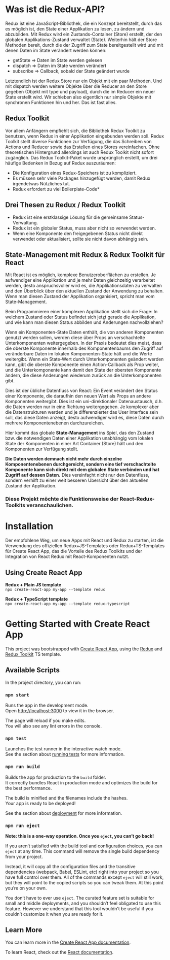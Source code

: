 # Was ist die Redux-API? 
Redux ist eine JavaScript-Bibliothek, die ein Konzept bereitstellt, durch das es möglich ist, den State einer Applikation zu lesen, zu ändern und abzubilden. Mit Redux wird ein Zustands-Container (Store) erstellt, der den globalen Applikations-Zustand verwaltet (State). Weiterhin hält der Store Methoden bereit, durch die der Zugriff zum State bereitgestellt wird und mit denen Daten im State verändert werden können:

* getState => Daten im State werden gelesen
* dispatch => Daten im State werden verändert
* subscribe => Callback, sobald der State geändert wurde

Letztendlich ist der Redux Store nur ein Objekt mit ein paar Methoden. Und mit dispatch werden weitere Objekte über die Reducer an den Store gegeben (Objekt mit type und payload), durch die im Reducer ein neuer State erstellt wird. Wir schieben also eigentlich nur simple Objekte mit synchronen Funktionen hin und her. Das ist fast alles.

## Redux Toolkit
Vor allem Anfängern empfiehlt sich, die Bibliothek Redux Toolkit zu benutzen, wenn Redux in einer Applikation eingebunden werden soll. Redux Toolkit stellt diverse Funktionen zur Verfügung, die das Schreiben von Actions und Reducer sowie das Erstellen eines Stores vereinfachen. Ohne theoretischen Hintergrund allerdings ist auch Redux Toolkit nicht sofort zugänglich. 
Das Redux Toolkit-Paket wurde ursprünglich erstellt, um drei häufige Bedenken in Bezug auf Redux auszuräumen: 
* Die Konfiguration eines Redux-Speichers ist zu kompliziert.
* Es müssen sehr viele Packages hinzugefügt werden, damit Redux irgendetwas Nützliches tut.
* Redux erfordert zu viel Boilerplate-Code*

## Drei Thesen zu Redux / Redux Toolkit
* Redux ist eine erstklassige Lösung für die gemeinsame Status-Verwaltung.<br>
* Redux ist ein globaler Status, muss aber nicht so verwendet werden.<br>
* Wenn eine Komponente den freigegebenen Status nicht direkt verwendet oder aktualisiert, sollte sie nicht davon abhängig sein. <br>

## State-Management mit Redux & Redux Toolkit für React
Mit React ist es möglich, komplexe Benutzeroberflächen zu erstellen. Je aufwendiger eine Applikation und je mehr Daten gleichzeitig verarbeitet werden, desto anspruchsvoller wird es, die Applikationsdaten zu verwalten und den Überblick über den aktuellen Zustand der Anwendung zu behalten. Wenn man diesen Zustand der Applikation organisiert, spricht man vom State-Management.

Beim Programmieren einer komplexen Applikation stellt sich die Frage: In welchem Zustand oder Status befindet sich jetzt gerade die Applikation, und wie kann man diesen Status abbilden und Änderungen nachvollziehen?

Wenn ein Komponenten-State Daten enthält, die von anderen Komponenten genutzt werden sollen, werden diese über Props an verschachtelte Unterkomponenten weitergegeben. In der Praxis bedeutet dies meist, dass die oberste Komponente innerhalb des Komponentenbaums den Zugriff auf veränderbare Daten im lokalen Komponenten-State hält und die Werte weitergibt. Wenn ein State-Wert durch Unterkomponenten geändert werden kann, gibt die oberste Komponente einen Action-Callback als Prop weiter, und die Unterkomponente kann damit den State der obersten Komponente ändern, die diese Änderungen wiederum zurück an die Unterkomponenten gibt.

Dies ist der übliche Datenfluss von React: Ein Event verändert den Status einer Komponente, die daraufhin den neuen Wert als Props an andere Komponenten weitergibt. Dies ist ein uni-direktionaler Datenaustausch, d.h. die Daten werden nur in eine Richtung weitergegeben. Je komplexer aber die Datenstrukturen werden und je differenzierter das User Interface sein soll, das diese Daten anzeigt, desto aufwendiger wird es, diese Daten durch mehrere Komponentenebenen durchzureichen.

Hier kommt das globale <b>State-Management</b> ins Spiel, das den Zustand bzw. die notwendigen Daten einer Applikation unabhängig vom lokalen State der Komponenten in einer Art Container (Store) hält und den Komponenten zur Verfügung stellt.

<b>Die Daten werden demnach nicht mehr durch einzelne Komponentenebenen durchgereicht, sondern eine tief verschachtelte Komponente kann sich direkt mit dem globalen State verbinden und hat Zugriff auf dessen Daten.</b> Dies vereinfacht nicht nur den Datenfluss, sondern verhilft zu einer weit besseren Übersicht über den aktuellen Zustand der Applikation.

<h3>Diese Projekt möchte die Funktionsweise der React-Redux-Toolkits veranschaulichen.</h3>

# Installation
Der empfohlene Weg, um neue Apps mit React und Redux zu starten, ist die Verwendung des offiziellen Redux+JS-Templates oder Redux+TS-Templates für Create React App, das die Vorteile des Redux Toolkits und der Integration von React Redux mit React-Komponenten nutzt.

## Using Create React App
<b>Redux + Plain JS template</b><br>
``npx create-react-app my-app --template redux``

<b>Redux + TypeScript template</b><br>
``npx create-react-app my-app --template redux-typescript``

# Getting Started with Create React App

This project was bootstrapped with [Create React App](https://github.com/facebook/create-react-app), using the [Redux](https://redux.js.org/) and [Redux Toolkit](https://redux-toolkit.js.org/) TS template.

## Available Scripts

In the project directory, you can run:

### `npm start`

Runs the app in the development mode.\
Open [http://localhost:3000](http://localhost:3000) to view it in the browser.

The page will reload if you make edits.\
You will also see any lint errors in the console.

### `npm test`

Launches the test runner in the interactive watch mode.\
See the section about [running tests](https://facebook.github.io/create-react-app/docs/running-tests) for more information.

### `npm run build`

Builds the app for production to the `build` folder.\
It correctly bundles React in production mode and optimizes the build for the best performance.

The build is minified and the filenames include the hashes.\
Your app is ready to be deployed!

See the section about [deployment](https://facebook.github.io/create-react-app/docs/deployment) for more information.

### `npm run eject`

**Note: this is a one-way operation. Once you `eject`, you can’t go back!**

If you aren’t satisfied with the build tool and configuration choices, you can `eject` at any time. This command will remove the single build dependency from your project.

Instead, it will copy all the configuration files and the transitive dependencies (webpack, Babel, ESLint, etc) right into your project so you have full control over them. All of the commands except `eject` will still work, but they will point to the copied scripts so you can tweak them. At this point you’re on your own.

You don’t have to ever use `eject`. The curated feature set is suitable for small and middle deployments, and you shouldn’t feel obligated to use this feature. However we understand that this tool wouldn’t be useful if you couldn’t customize it when you are ready for it.

## Learn More

You can learn more in the [Create React App documentation](https://facebook.github.io/create-react-app/docs/getting-started).

To learn React, check out the [React documentation](https://reactjs.org/).
